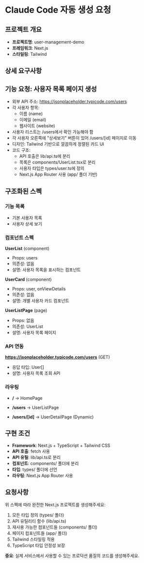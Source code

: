 
# Claude Code 자동 생성 요청

## 프로젝트 개요
- **프로젝트명**: user-management-demo
- **프레임워크**: Next.js
- **스타일링**: Tailwind

## 상세 요구사항

## 기능 요청: 사용자 목록 페이지 생성

- 외부 API 주소: https://jsonplaceholder.typicode.com/users
- 각 사용자 항목:
  - 이름 (name)
  - 이메일 (email) 
  - 웹사이트 (website)
- 사용자 리스트는 /users에서 확인 가능해야 함
- 각 사용자 오른쪽에 "상세보기" 버튼이 있어 /users/[id] 페이지로 이동
- 디자인: Tailwind 기반으로 깔끔하게 정렬된 카드 UI
- 코드 구조:
  - API 호출은 lib/api.ts에 분리
  - 목록은 components/UserList.tsx로 분리
  - 사용자 타입은 types/user.ts에 정의
  - Next.js App Router 사용 (app/ 폴더 기반)
    

## 구조화된 스펙

### 기능 목록
- 기본 사용자 목록
- 사용자 상세 보기

### 컴포넌트 스펙

**UserList** (component)
- Props: users
- 의존성: 없음  
- 설명: 사용자 목록을 표시하는 컴포넌트


**UserCard** (component)
- Props: user, onViewDetails
- 의존성: 없음  
- 설명: 개별 사용자 카드 컴포넌트


**UserListPage** (page)
- Props: 없음
- 의존성: UserList  
- 설명: 사용자 목록 페이지


### API 연동

**https://jsonplaceholder.typicode.com/users** (GET)
- 응답 타입: User[]
- 설명: 사용자 목록 조회 API


### 라우팅

- **/** → HomePage 


- **/users** → UserListPage 


- **/users/[id]** → UserDetailPage (Dynamic)


## 구현 조건
- **Framework**: Next.js + TypeScript + Tailwind CSS
- **API 호출**: fetch 사용
- **API 유틸**: lib/api.ts로 분리
- **컴포넌트**: components/ 폴더에 분리
- **타입**: types/ 폴더에 선언
- **라우팅**: Next.js App Router 사용

## 요청사항
위 스펙에 따라 완전한 Next.js 프로젝트를 생성해주세요:

1. 모든 타입 정의 (types/ 폴더)
2. API 유틸리티 함수 (lib/api.ts)
3. 재사용 가능한 컴포넌트들 (components/ 폴더)
4. 페이지 컴포넌트들 (app/ 폴더)
5. Tailwind 스타일링 적용
6. TypeScript 타입 안정성 보장

**중요**: 실제 서비스에서 사용할 수 있는 프로덕션 품질의 코드를 생성해주세요.
